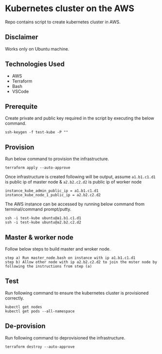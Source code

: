 # Kubernetes cluster on the AWS

Repo contains script to create kubernetes cluster in AWS.

## Disclaimer

Works only on Ubuntu machine.

## Technologies Used

  * AWS
  * Terraform
  * Bash
  * VSCode
  
## Prerequite

Create private and public key required in the script by executing the below command.

`ssh-keygen -f test-kube -P ""`

## Provision


Run below command to provision the infrastructure.

`terraform apply --auto-approve`

Once infrastructure is created following will be output, assume `a1.b1.c1.d1` is public ip of master node & `a2.b2.c2.d2` is public ip of worker node

```
instance_kube_admin_public_ip = a1.b1.c1.d1
instance_kube_node_1_public_ip = a2.b2.c2.d2
```

The AWS instance can be accessed by running below command from terminal/command prompt/putty.

```
ssh -i test-kube ubuntu@a1.b1.c1.d1
ssh -i test-kube ubuntu@a2.b2.c2.d2
```

## Master & worker node

Follow below steps to build master and wroker node.

```
step a) Run master_node.bash on instance with ip a1.b1.c1.d1 
step b) Allow other node with ip a2.b2.c2.d2 to join the mster node by following the instructions from step (a)
```

## Test

Run following command to ensure the kubernetes cluster is provisioned correctly.

```
kubectl get nodes
kubectl get pods --all-namespace
```


## De-provision

Run following command to deprovisioned the infrastructure.

`terraform destroy --auto-approve`